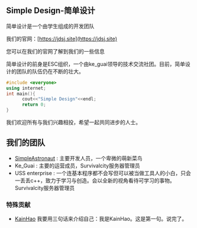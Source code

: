 ## Simple Design-简单设计

简单设计是一个由学生组成的开发团队  

我们的官网：[https://jdsj.site](https://jdsj.site)  

您可以在我们的官网了解到我们的一些信息

简单设计的前身是ESC组织，一个由ke_guai领导的技术交流社团。目前，简单设计的团队的队伍仍在不断的壮大。

```cpp
#include <everyone>
using internet;
int main(){
      cout<<"Simple Design"<<endl;
      return 0;
}
```

我们欢迎所有与我们兴趣相投，希望一起共同进步的人士。

## 我们的团队
* [SimpleAstronaut](https://github.com/SimpleAstronaut) : 主要开发人员，一个卑微的萌新菜鸟
* Ke_Guai : 主要的运营成员，Survivalcity服务器管理员
* USS enterprise : 一个连基本程序都不会写但可以被当做工具人的小白，只会一丢丢c++，致力于学习与创造。会以全新的视角看待可学习的事物。Survivalcity服务器管理员

### 特殊贡献
* [KainHao](https://github.com/kain-hao) 我要用三句话来介绍自己：我是KainHao。这是第一句。说完了。
<!--

**Here are some ideas to get you started:**

🙋‍♀️ A short introduction - what is your organization all about?
🌈 Contribution guidelines - how can the community get involved?
👩‍💻 Useful resources - where can the community find your docs? Is there anything else the community should know?
🍿 Fun facts - what does your team eat for breakfast?
🧙 Remember, you can do mighty things with the power of [Markdown](https://docs.github.com/github/writing-on-github/getting-started-with-writing-and-formatting-on-github/basic-writing-and-formatting-syntax)
-->
